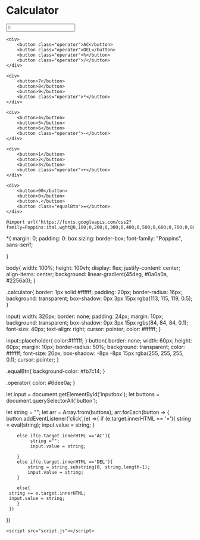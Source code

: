 # Calculator
<!DOCTYPE html>
<html lang="en">
<head>
    <meta charset="UTF-8">
    <meta name="viewport" content="width=device-width, initial-scale=1.0">
    <link rel="stylesheet" href="style.css">
    <title>Calculator-By Sneha Mohanty</title>
</head>
<body>
    <div class="calculator">
    <input type="text" placeholder="0" id="inputbox">

    <div>
        <button class="operator">AC</button>
        <button class="operator">DEL</button>
        <button class="operator">%</button>
        <button class="operator">/</button>
    </div>

    <div>
        <button>7</button>
        <button>8</button>
        <button>9</button>
        <button class="operator">*</button>
    </div>

    <div>
        <button>4</button>
        <button>5</button>
        <button>6</button>
        <button class="operator">-</button>
    </div>

    <div>
        <button>1</button>
        <button>2</button>
        <button>3</button>
        <button class="operator">+</button>
    </div>

    <div>
        <button>00</button>
        <button>0</button>
        <button>.</button>
        <button class="equalBtn">=</button>
    </div>

    @import url('https://fonts.googleapis.com/css2?family=Poppins:ital,wght@0,100;0,200;0,300;0,400;0,500;0,600;0,700;0,800;0,900;1,100;1,200;1,300;1,400;1,500;1,600;1,700;1,800;1,900&display=swap');

*{
  margin: 0;
  padding: 0:
  box sizing: border-box;
  font-family: "Poppins", sans-serif;

}

body{
     width: 100%;
     height: 100vh;
     display: flex;
     justify-content: center;
     align-items: center;
     background: linear-gradient(45deg,
     #0a0a0a, #2256a0);
}

.calculator{
  border: 1px solid #ffffff;
  padding: 20px;
  border-radius: 16px;
  background: transparent;
  box-shadow: 0px 3px 15px rgba(113, 115, 119, 
  0.5);
}

input{
      width: 320px;
      border: none;
      padding: 24px;
      margin: 10px;
      background: transparent;
      box-shadow: 0px 3px 15px rgbs(84, 84, 84, 
      0.1);
      font-size: 40px;
      text-align: right;
      cursor: pointer;
      color: #ffffff;
}

input::placeholder{
  color:#ffffff;
    }
button{
       border: none;
       width: 60px;
       height: 60px;
       margin: 10px;
       border-radius: 50%;
       background: transparent;
       color: #ffffff;
       font-size: 20px;
       box-shadow: -8px -8px 15px rgba(255, 255, 
       255, 0.1);
       cursor: pointer;
}

.equalBtn{
          background-color: #fb7c14;
}

.operator{
  color: #6dee0a;
}


let input = document.getElementById('inputbox');
let buttons = document.querySelectorAll('button');

let string = "";
let arr = Array.from(buttons);
arr.forEach(button => {
     button.addEventListener('click',(e) =>{
        if (e.target.innerHTML == '='){
        string = eval(string);
        input.value = string;
        }

        else if(e.target.innerHTML =='AC'){
             string ="";
             input.value = string;

        }
        else if(e.target.innerHTML =='DEL'){
            string = string.substring(0, string.length-1);
            input.value = string;
        }

        else{
     string += e.target.innerHTML;
     input.value = string;
        }
     })

})

    <script src="script.js"></script>
</body>
</html>
